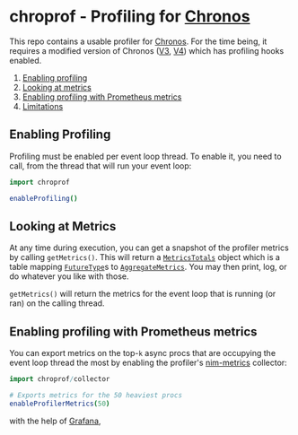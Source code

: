 chroprof - Profiling for [Chronos](https://github.com/status-im/nim-chronos)
============================================================================

This repo contains a usable profiler for [Chronos](https://github.com/status-im/nim-chronos). For the time being, it requires a modified version of Chronos ([V3](https://github.com/codex-storage/nim-chronos/tree/feature/profiler), [V4](https://github.com/codex-storage/nim-chronos/tree/feature/profiler-v4)) which has profiling hooks enabled.

1. [Enabling profiling]()
2. [Looking at metrics]()
2. [Enabling profiling with Prometheus metrics]()
3. [Limitations]()


## Enabling Profiling

Profiling must be enabled per event loop thread. To enable it, you need to call,
from the thread that will run your event loop:

```nim
import chroprof

enableProfiling()
``` 

## Looking at Metrics

At any time during execution, you can get a snapshot of the profiler metrics 
by calling `getMetrics()`. This will return a [`MetricsTotals`]() object which
is a table mapping [`FutureType`]()s to [`AggregateMetrics`](). You may then
print, log, or do whatever you like with those. 

`getMetrics()` will return the metrics for the event loop that is running 
(or ran) on the calling thread.

## Enabling profiling with Prometheus metrics

You can export metrics on the top-`k` async procs that are occupying the event
loop thread the most by enabling the profiler's [nim-metrics]() collector:

```nim
import chroprof/collector

# Exports metrics for the 50 heaviest procs
enableProfilerMetrics(50)
```

with the help of [Grafana](), 